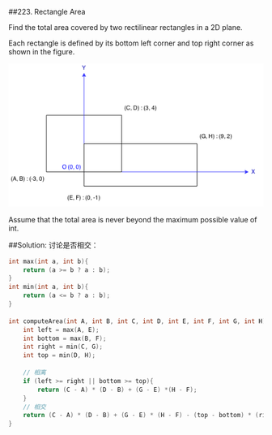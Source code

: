##223. Rectangle Area

Find the total area covered by two rectilinear rectangles in a 2D plane.

Each rectangle is defined by its bottom left corner and top right corner as shown in the figure.

![](https://github.com/PatrickLin1993/LeetCode/blob/master/Algorithmn/223%20-%20Rectangle%20Area/rectangle_area.png)

Assume that the total area is never beyond the maximum possible value of int.

##Solution:
讨论是否相交：
```cpp
int max(int a, int b){
	return (a >= b ? a : b);
}
int min(int a, int b){
	return (a <= b ? a : b);
}

int computeArea(int A, int B, int C, int D, int E, int F, int G, int H) {
	int left = max(A, E);
	int bottom = max(B, F);
	int right = min(C, G);
	int top = min(D, H);

	// 相离
	if (left >= right || bottom >= top){
		return (C - A) * (D - B) + (G - E) *(H - F);
	}
	// 相交
	return (C - A) * (D - B) + (G - E) * (H - F) - (top - bottom) * (right - left);
}
```